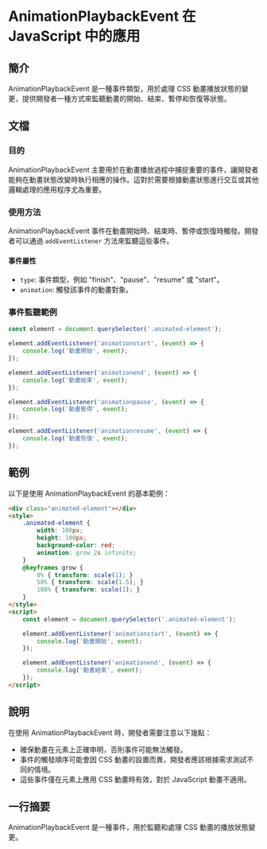 <!--
Meta Description: # AnimationPlaybackEvent 在 JavaScript 中的應用 ## 簡介 AnimationPlaybackEvent 是一種事件類型，用於處理 CSS 動畫播放狀態的變更，提供開發者一種方式來監聽動畫的開始、結束、暫停和恢復等狀態。 ## 文檔 ### 目的 Animati...
Meta Keywords: element, event, animationplaybackevent, addeventlistener, console
-->

# AnimationPlaybackEvent 在 JavaScript 中的應用

## 簡介
AnimationPlaybackEvent 是一種事件類型，用於處理 CSS 動畫播放狀態的變更，提供開發者一種方式來監聽動畫的開始、結束、暫停和恢復等狀態。

## 文檔
### 目的
AnimationPlaybackEvent 主要用於在動畫播放過程中捕捉重要的事件，讓開發者能夠在動畫狀態改變時執行相應的操作。這對於需要根據動畫狀態進行交互或其他邏輯處理的應用程序尤為重要。

### 使用方法
AnimationPlaybackEvent 事件在動畫開始時、結束時、暫停或恢復時觸發。開發者可以通過 `addEventListener` 方法來監聽這些事件。

#### 事件屬性
- `type`: 事件類型，例如 "finish"、"pause"、"resume" 或 "start"。
- `animation`: 觸發該事件的動畫對象。
  
### 事件監聽範例
```javascript
const element = document.querySelector('.animated-element');

element.addEventListener('animationstart', (event) => {
    console.log('動畫開始', event);
});

element.addEventListener('animationend', (event) => {
    console.log('動畫結束', event);
});

element.addEventListener('animationpause', (event) => {
    console.log('動畫暫停', event);
});

element.addEventListener('animationresume', (event) => {
    console.log('動畫恢復', event);
});
```

## 範例
以下是使用 AnimationPlaybackEvent 的基本範例：

```html
<div class="animated-element"></div>
<style>
    .animated-element {
        width: 100px;
        height: 100px;
        background-color: red;
        animation: grow 2s infinite;
    }
    @keyframes grow {
        0% { transform: scale(1); }
        50% { transform: scale(1.5); }
        100% { transform: scale(1); }
    }
</style>
<script>
    const element = document.querySelector('.animated-element');

    element.addEventListener('animationstart', (event) => {
        console.log('動畫開始', event);
    });

    element.addEventListener('animationend', (event) => {
        console.log('動畫結束', event);
    });
</script>
```

## 說明
在使用 AnimationPlaybackEvent 時，開發者需要注意以下幾點：
- 確保動畫在元素上正確申明，否則事件可能無法觸發。
- 事件的觸發順序可能會因 CSS 動畫的設置而異，開發者應該根據需求測試不同的情境。
- 這些事件僅在元素上應用 CSS 動畫時有效，對於 JavaScript 動畫不適用。

## 一行摘要
AnimationPlaybackEvent 是一種事件，用於監聽和處理 CSS 動畫的播放狀態變更。